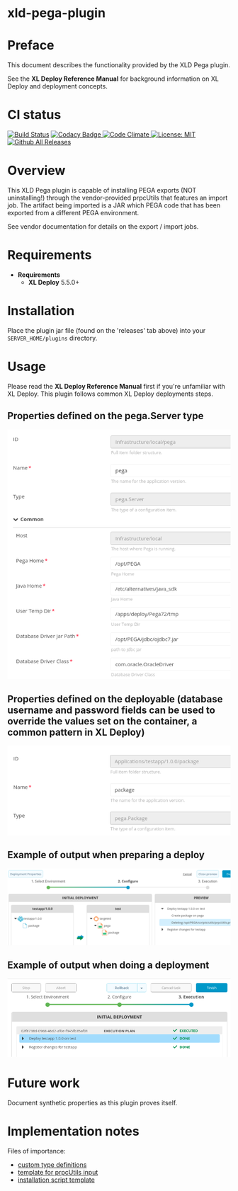# xld-pega-plugin

# Preface #

This document describes the functionality provided by the XLD Pega plugin.

See the **XL Deploy Reference Manual** for background information on XL Deploy and deployment concepts.

# CI status #

[![Build Status][xld-pega-plugin-travis-image]][xld-pega-plugin-travis-url]
[![Codacy Badge][xld-pega-plugin-codacy-image] ][xld-pega-plugin-codacy-url]
[![Code Climate][xld-pega-plugin-code-climate-image] ][xld-pega-plugin-code-climate-url]
[![License: MIT][xld-pega-plugin-license-image] ][xld-pega-plugin-license-url]
[![Github All Releases][xld-pega-plugin-downloads-image] ]()


[xld-pega-plugin-travis-image]: https://travis-ci.org/xebialabs-community/xld-pega-plugin.svg?branch=master
[xld-pega-plugin-travis-url]: https://travis-ci.org/xebialabs-community/xld-pega-plugin
[xld-pega-plugin-codacy-image]: https://api.codacy.com/project/badge/Grade/4d86a381136c43ad8c87bfb1a267bd62
[xld-pega-plugin-codacy-url]: https://www.codacy.com/app/joris-dewinne/xld-pega-plugin
[xld-pega-plugin-code-climate-image]: https://codeclimate.com/github/xebialabs-community/xld-pega-plugin/badges/gpa.svg
[xld-pega-plugin-code-climate-url]: https://codeclimate.com/github/xebialabs-community/xld-pega-plugin
[xld-pega-plugin-license-image]: https://img.shields.io/badge/License-MIT-yellow.svg
[xld-pega-plugin-license-url]: https://opensource.org/licenses/MIT
[xld-pega-plugin-downloads-image]: https://img.shields.io/github/downloads/xebialabs-community/xld-pega-plugin/total.svg


# Overview #

This XLD Pega plugin is capable of installing PEGA exports (NOT uninstalling!) through the vendor-provided prpcUtils that features an import job. The artifact being imported is a JAR which PEGA code that has been exported from a different PEGA environment.

See vendor documentation for details on the export / import jobs.

# Requirements #

* **Requirements**
	* **XL Deploy** 5.5.0+

# Installation #

Place the plugin jar file (found on the 'releases' tab above) into your `SERVER_HOME/plugins` directory.

# Usage #

Please read the **XL Deploy Reference Manual** first if you're unfamiliar with XL Deploy. This plugin follows common XL Deploy deployments steps.

## Properties defined on the pega.Server type
![Preview](images/infrastructure.png)

## Properties defined on the deployable (database username and password fields can be used to override the values set on the container, a common pattern in XL Deploy)
![Preview](images/deployable.png)

## Example of output when preparing a deploy
![Preview](images/prepare_deploy.png)
 
## Example of output when doing a deployment
![Preview](images/deployment_executed.png)

# Future work #
Document synthetic properties as this plugin proves itself.

# Implementation notes #

Files of importance:

- [custom type definitions](src/main/resources/synthetic.xml)
- [template for prpcUtils input](src/main/resources/pega/prpcUtils.properties)
- [installation script template](src/main/resources/pega/install.sh.ftl)

